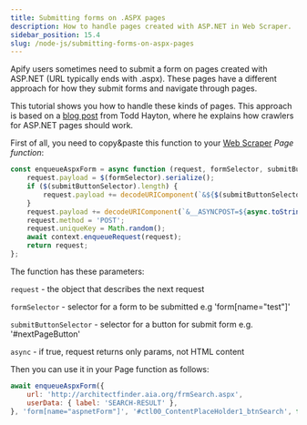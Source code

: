 ```yaml
---
title: Submitting forms on .ASPX pages
description: How to handle pages created with ASP.NET in Web Scraper.
sidebar_position: 15.4
slug: /node-js/submitting-forms-on-aspx-pages
---
```


Apify users sometimes need to submit a form on pages created with ASP.NET (URL typically ends with .aspx). These pages have a different approach for how they submit forms and navigate through pages.

This tutorial shows you how to handle these kinds of pages. This approach is based on a [blog post](http://toddhayton.com/2015/05/04/scraping-aspnet-pages-with-ajax-pagination/) from Todd Hayton, where he explains how crawlers for ASP.NET pages should work.

First of all, you need to copy&paste this function to your [Web Scraper](https://apify.com/apify/web-scraper) _Page function_:

```js
const enqueueAspxForm = async function (request, formSelector, submitButtonSelector, async) {
    request.payload = $(formSelector).serialize();
    if ($(submitButtonSelector).length) {
        request.payload += decodeURIComponent(`&${$(submitButtonSelector).attr('name')}=${$(submitButtonSelector).attr('value')}`);
    }
    request.payload += decodeURIComponent(`&__ASYNCPOST=${async.toString()}`);
    request.method = 'POST';
    request.uniqueKey = Math.random();
    await context.enqueueRequest(request);
    return request;
};
```

The function has these parameters:

`request` - the object that describes the next request

`formSelector` - selector for a form to be submitted e.g 'form[name="test"]'

`submitButtonSelector` - selector for a button for submit form e.g. '#nextPageButton'

`async` - if true, request returns only params, not HTML content

Then you can use it in your Page function as follows:

```js
await enqueueAspxForm({
    url: 'http://architectfinder.aia.org/frmSearch.aspx',
    userData: { label: 'SEARCH-RESULT' },
}, 'form[name="aspnetForm"]', '#ctl00_ContentPlaceHolder1_btnSearch', false);
```
